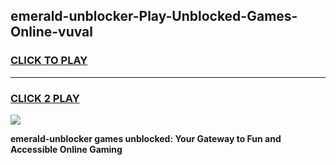 
## emerald-unblocker-Play-Unblocked-Games-Online-vuval
<h3>
<a href="https://premium76.site?title=emerald-unblocker&ref=25A">CLICK TO PLAY</a></h3>
<hr>

<h3>
<a href="https://premium76.site?title=emerald-unblocker&ref=25A">CLICK 2 PLAY</a>
  
</h3>

<a href="https://premium76.site?title=emerald-unblocker&ref=25A"><img src="https://clearcache.store/games.png"></a>


**emerald-unblocker games unblocked: Your Gateway to Fun and Accessible Online Gaming**

